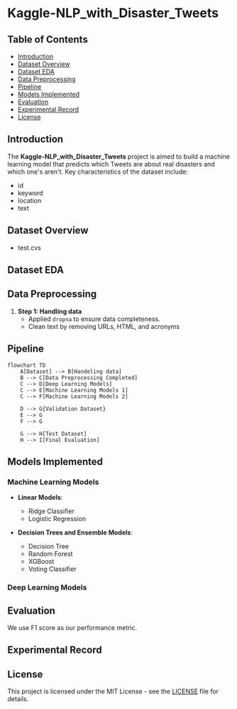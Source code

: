 # Kaggle-NLP_with_Disaster_Tweets


## Table of Contents
- [Introduction](#introduction)
- [Dataset Overview](#dataset-overview)
- [Dataset EDA](#dataset-eda)
- [Data Preprocessing](#data-preprocessing)
- [Pipeline](#pipeline)
- [Models Implemented](#models-implemented)
- [Evaluation](#evaluation)
- [Experimental Record](#experimental-record)
- [License](#license)

## Introduction
The **Kaggle-NLP_with_Disaster_Tweets** project is aimed to build a machine learning model that predicts which Tweets are about real disasters and which one's aren't. 
Key characteristics of the dataset include:  
- id
- keyword
- location
- text

## Dataset Overview
- test.cvs

## Dataset EDA

## Data Preprocessing  
1. **Step 1: Handling data**  
    - Applied `dropna` to ensure data completeness.
    - Clean text by removing URLs, HTML, and acronyms

## Pipeline

```mermaid
flowchart TD
    A[Dataset] --> B[Handeling data]
    B --> C[Data Preprocessing Completed]
    C --> D[Deep Learning Models]
    C --> E[Machine Learning Models 1]
    C --> F[Machine Learning Models 2]

    D --> G{Validation Dataset}
    E --> G
    F --> G
    
    G --> H[Test Dataset]
    H --> I[Final Evaluation]
```
## Models Implemented  

### Machine Learning Models  
- **Linear Models**:  
  - Ridge Classifier   
  - Logistic Regression  

- **Decision Trees and Ensemble Models**:  
  - Decision Tree  
  - Random Forest  
  - XGBoost  
  - Voting Classifier

### Deep Learning Models

## Evaluation
We use F1 score as our performance metric.

## Experimental Record

## License
This project is licensed under the MIT License - see the [LICENSE](LICENSE) file for details.
